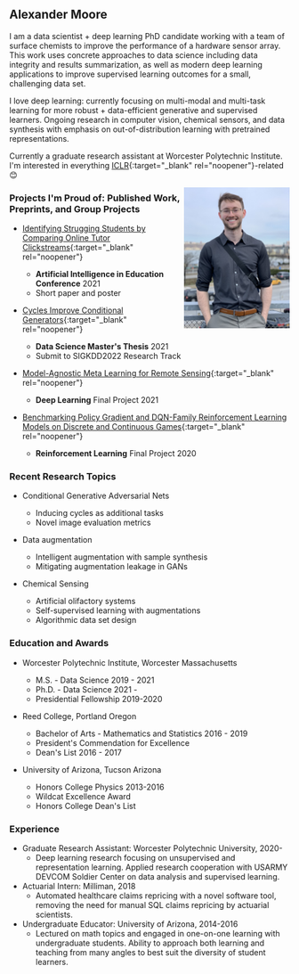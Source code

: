 ## Alexander Moore

I am a data scientist + deep learning PhD candidate working with a team of surface chemists to improve the performance of a hardware sensor array. This work uses concrete approaches to data science including data integrity and results summarization, as well as modern deep learning applications to improve supervised learning outcomes for a small, challenging data set.

I love deep learning: currently focusing on multi-modal and multi-task learning for more robust + data-efficient generative and supervised learners. Ongoing research in computer vision, chemical sensors, and data synthesis with emphasis on out-of-distribution learning with pretrained representations.

Currently a graduate research assistant at Worcester Polytechnic Institute. I'm interested in everything [ICLR](https://openreview.net/group?id=ICLR.cc/2021/Conference){:target="_blank" rel="noopener"}-related :blush:

<img style="float: right;" src="images/thumbnail_Image.jpg" width="190">

### Projects I'm Proud of: Published Work, Preprints, and Group Projects
* [Identifying Strugging Students by Comparing Online Tutor Clickstreams](https://link.springer.com/chapter/10.1007%2F978-3-030-78270-2_52){:target="_blank" rel="noopener"}
    - **Artificial Intelligence in Education Conference** 2021
    - Short paper and poster

* [Cycles Improve Conditional Generators](https://github.com/alexander-moore/Cycles-Improve-Conditional-Generators){:target="_blank" rel="noopener"}
    - **Data Science Master's Thesis** 2021
    - Submit to SIGKDD2022 Research Track

* [Model-Agnostic Meta Learning for Remote Sensing](https://github.com/alexander-moore/MAML-Augmentation){:target="_blank" rel="noopener"}
    - **Deep Learning** Final Project 2021

* [Benchmarking Policy Gradient and DQN-Family Reinforcement Learning Models on Discrete and Continuous Games](https://github.com/alexander-moore/CS525){:target="_blank" rel="noopener"}
    - **Reinforcement Learning** Final Project 2020

### Recent Research Topics
* Conditional Generative Adversarial Nets
    - Inducing cycles as additional tasks
    - Novel image evaluation metrics

* Data augmentation
    - Intelligent augmentation with sample synthesis
    - Mitigating augmentation leakage in GANs

* Chemical Sensing
    - Artificial olifactory systems
    - Self-supervised learning with augmentations
    - Algorithmic data set design

### Education and Awards
* Worcester Polytechnic Institute, Worcester Massachusetts
    - M.S. - Data Science 2019 - 2021
    - Ph.D. - Data Science 2021 - 
    - Presidential Fellowship 2019-2020

* Reed College, Portland Oregon
    - Bachelor of Arts - Mathematics and Statistics 2016 - 2019
    - President's Commendation for Excellence
    - Dean's List 2016 - 2017

* University of Arizona, Tucson Arizona
    - Honors College Physics 2013-2016
    - Wildcat Excellence Award
    - Honors College Dean's List

### Experience
* Graduate Research Assistant: Worcester Polytechnic University, 2020-
    - Deep learning research focusing on unsupervised and representation learning. Applied research cooperation with USARMY DEVCOM Soldier Center on data analysis and supervised learning.
* Actuarial Intern: Milliman, 2018
    - Automated healthcare claims repricing with a novel software tool, removing the need for manual SQL claims repricing by actuarial scientists.
* Undergraduate Educator: University of Arizona, 2014-2016
    - Lectured on math topics and engaged in one-on-one learning with undergraduate students. Ability to approach both learning and teaching from many angles to best suit the diversity of student learners.

